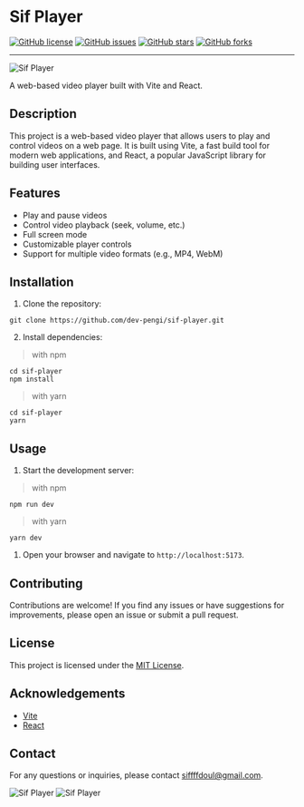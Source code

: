 # Sif Player

[![GitHub license](https://img.shields.io/github/license/dev-pengi/sif-player)]()
[![GitHub issues](https://img.shields.io/github/issues/dev-pengi/sif-player)]()
[![GitHub stars](https://img.shields.io/github/stars/dev-pengi/sif-player)]()
[![GitHub forks](https://img.shields.io/github/forks/dev-pengi/sif-player)]()

---

![Sif Player](https://imgur.com/xY8KQ86.png)

A web-based video player built with Vite and React.

## Description

This project is a web-based video player that allows users to play and control videos on a web page. It is built using Vite, a fast build tool for modern web applications, and React, a popular JavaScript library for building user interfaces.

## Features

- Play and pause videos
- Control video playback (seek, volume, etc.)
- Full screen mode
- Customizable player controls
- Support for multiple video formats (e.g., MP4, WebM)

## Installation

1. Clone the repository:

```shell
git clone https://github.com/dev-pengi/sif-player.git
```

2. Install dependencies:

> with npm

```shell
cd sif-player
npm install
```

> with yarn

```shell
cd sif-player
yarn
```

## Usage

1. Start the development server:

> with npm

```shell
npm run dev
```

> with yarn

```shell
yarn dev
```

1. Open your browser and navigate to `http://localhost:5173`.

## Contributing

Contributions are welcome! If you find any issues or have suggestions for improvements, please open an issue or submit a pull request.

## License

This project is licensed under the [MIT License](LICENSE).

## Acknowledgements

- [Vite](https://vitejs.dev/)
- [React](https://reactjs.org/)

## Contact

For any questions or inquiries, please contact [siffffdoul@gmail.com](mailto:siffffdoul@gmail.com).

![Sif Player](https://imgur.com/RIB4GKf.png)
![Sif Player](https://imgur.com/Ao1z9jA.png)
